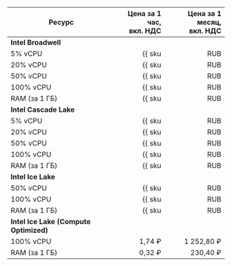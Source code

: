 | Ресурс        | Цена за 1 час,<br>вкл. НДС                         | Цена за 1 месяц,<br>вкл. НДС                             |
|---------------|---------------------------------------------------:|---------------------------------------------------------:|
|**Intel Broadwell**                                                                                                            |
| 5% vCPU       | {{ sku|RUB|mdb.zk.clickhouse.v1.cpu.c5|string }}   | {{ sku|RUB|mdb.zk.clickhouse.v1.cpu.c5|month|string }}   |
| 20% vCPU      | {{ sku|RUB|mdb.zk.clickhouse.v1.cpu.c20|string }}  | {{ sku|RUB|mdb.zk.clickhouse.v1.cpu.c20|month|string }}  |
| 50% vCPU      | {{ sku|RUB|mdb.zk.clickhouse.v1.cpu.c50|string }}  | {{ sku|RUB|mdb.zk.clickhouse.v1.cpu.c50|month|string }}  |
| 100% vCPU     | {{ sku|RUB|mdb.zk.clickhouse.v1.cpu.c100|string }} | {{ sku|RUB|mdb.zk.clickhouse.v1.cpu.c100|month|string }} |
| RAM (за 1 ГБ) | {{ sku|RUB|mdb.zk.clickhouse.v1.ram|string }}      | {{ sku|RUB|mdb.zk.clickhouse.v1.ram|month|string }}      |
| **Intel Cascade Lake**                                                                                                        |
| 5% vCPU       | {{ sku|RUB|mdb.zk.clickhouse.v2.cpu.c5|string }}   | {{ sku|RUB|mdb.zk.clickhouse.v2.cpu.c5|month|string }}   |
| 20% vCPU      | {{ sku|RUB|mdb.zk.clickhouse.v2.cpu.c20|string }}  | {{ sku|RUB|mdb.zk.clickhouse.v2.cpu.c20|month|string }}  |
| 50% vCPU      | {{ sku|RUB|mdb.zk.clickhouse.v2.cpu.c50|string }}  | {{ sku|RUB|mdb.zk.clickhouse.v2.cpu.c50|month|string }}  |
| 100% vCPU     | {{ sku|RUB|mdb.zk.clickhouse.v2.cpu.c100|string }} | {{ sku|RUB|mdb.zk.clickhouse.v2.cpu.c100|month|string }} |
| RAM (за 1 ГБ) | {{ sku|RUB|mdb.zk.clickhouse.v2.ram|string }}      | {{ sku|RUB|mdb.zk.clickhouse.v2.ram|month|string }}      |
| **Intel Ice Lake**                                                                                                            |
| 50% vCPU      | {{ sku|RUB|mdb.zk.clickhouse.v3.cpu.c50|string }}  | {{ sku|RUB|mdb.zk.clickhouse.v3.cpu.c50|month|string }}  |
| 100% vCPU     | {{ sku|RUB|mdb.zk.clickhouse.v3.cpu.c100|string }} | {{ sku|RUB|mdb.zk.clickhouse.v3.cpu.c100|month|string }} |
| RAM (за 1 ГБ) | {{ sku|RUB|mdb.zk.clickhouse.v3.ram|string }}      | {{ sku|RUB|mdb.zk.clickhouse.v3.ram|month|string }}      |
| **Intel Ice Lake (Compute Optimized)** |
| 100% vCPU | 1,74 ₽ | 1 252,80 ₽ |
| RAM (за 1 ГБ) | 0,32 ₽ | 230,40 ₽ |
